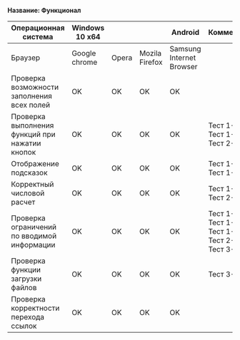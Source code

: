 **Название: Функционал**

**Операционная система** | **Windows 10 x64** | | | Android | Комментарии 
--- | --- | --- | --- | --- | ---
Браузер | Google chrome | Opera | Mozila Firefox | Samsung Internet Browser |
Проверка возможности заполнения всех полей | OK |OK | OK | OK |
Проверка выполнения функций при нажатии кнопок | OK |OK | OK | OK | Тест 1-1, Тест 1-2, Тест 2-3
Отображение подсказок | OK |OK | OK | OK | Тест 1-3, Тест 1-4
Корректный числовой расчет | OK |OK | OK | OK | Тест 1-6, Тест 2-2
Проверка ограничений по вводимой информации | OK |OK | OK | OK | Тест 1-5, Тест 1-7, Тест 1-8, Тест 2-2, Тест 3-2
Проверка функции загрузки файлов | OK |OK | OK | OK | Тест 3-2
Проверка корректности перехода ссылок | OK |OK | OK | OK |
